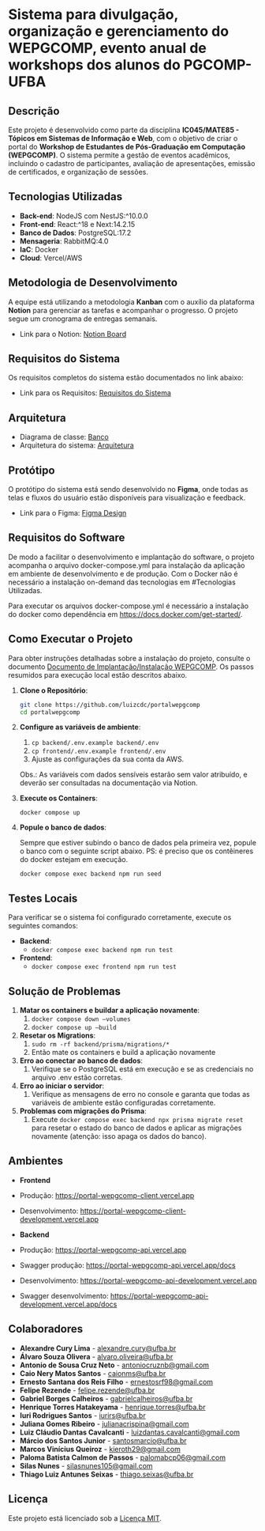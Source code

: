# Sistema para divulgação, organização e gerenciamento do WEPGCOMP, evento anual de workshops dos alunos do PGCOMP-UFBA

## Descrição

Este projeto é desenvolvido como parte da disciplina **IC045/MATE85 - Tópicos em Sistemas de Informação e Web**, com o objetivo de criar o portal do **Workshop de Estudantes de Pós-Graduação em Computação (WEPGCOMP)**. O sistema permite a gestão de eventos acadêmicos, incluindo o cadastro de participantes, avaliação de apresentações, emissão de certificados, e organização de sessões.

## Tecnologias Utilizadas

- **Back-end**: NodeJS com NestJS:^10.0.0
- **Front-end**: React:^18 e Next:14.2.15
- **Banco de Dados**: PostgreSQL:17.2
- **Mensageria**: RabbitMQ:4.0
- **IaC**: Docker
- **Cloud**: Vercel/AWS

## Metodologia de Desenvolvimento

A equipe está utilizando a metodologia **Kanban** com o auxílio da plataforma **Notion** para gerenciar as tarefas e acompanhar o progresso. O projeto segue um cronograma de entregas semanais.

- Link para o Notion: <a href="https://www.notion.so/119c125c059980578b0eed38349acd82?v=119c125c059980bf8e95000c9a20dde6" target="_blank">Notion Board</a>

## Requisitos do Sistema

Os requisitos completos do sistema estão documentados no link abaixo:

- Link para os Requisitos: <a href="https://docs.google.com/document/d/199d8fJW4-9MX11Lvd4mdy-Vo0Pyx4ZHa53IuHKbWSn0/edit" target="_blank">Requisitos do Sistema</a>

## Arquitetura

- Diagrama de classe: <a href="https://drive.google.com/file/d/1yvpeU6gOZpoEaSvrlkwTapG1A-reHNgG/view" target="_blank">Banco</a>
- Arquitetura do sistema: <a href="https://drive.google.com/file/d/10DCdoz47Gm00mArdla0npXITgNYR1KtJ/view" target="_blank">Arquitetura</a>

## Protótipo

O protótipo do sistema está sendo desenvolvido no **Figma**, onde todas as telas e fluxos do usuário estão disponíveis para visualização e feedback.

- Link para o Figma: <a href="https://www.figma.com/design/02Aslfd2qo4q6pjYxSkoYS/Portal-Web-PGCOMP-team-library?node-id=2365-175&node-type=canvas&t=NHVtl7ASVgSDVt2j-0" target="_blank">Figma Design</a>

## Requisitos do Software

De modo a facilitar o desenvolvimento e implantação do software, o projeto acompanha o arquivo docker-compose.yml para instalação da aplicação em ambiente de desenvolvimento e de produção. Com o Docker não é necessário a instalação on-demand das tecnologias em #Tecnologias Utilizadas.

Para executar os arquivos docker-compose.yml é necessário a instalação do docker como dependência em <https://docs.docker.com/get-started/>.

## Como Executar o Projeto

Para obter instruções detalhadas sobre a instalação do projeto, consulte o documento [Documento de Implantação/Instalação WEPGCOMP](https://docs.google.com/document/d/1K5SnhxKYCfnvJq_T8P_5-zqXeQSpqMXPh2FfLYe_G0Y). Os passos resumidos para execução local estão descritos abaixo.

1. **Clone o Repositório**:

   ```bash
   git clone https://github.com/luizcdc/portalwepgcomp
   cd portalwepgcomp
   ```

2. **Configure as variáveis de ambiente**:

   1. ```cp backend/.env.example backend/.env```
   2. ```cp frontend/.env.example frontend/.env```
   3. Ajuste as configurações da sua conta da AWS.

   Obs.: As variáveis com dados sensíveis estarão sem valor atribuído, e deverão ser consultadas na documentação via Notion.

3. **Execute os Containers**:

   ```docker compose up```

4. **Popule o banco de dados**:

   Sempre que estiver subindo o banco de dados pela primeira vez, popule o banco com o seguinte script abaixo. PS: é preciso que os contêineres do docker estejam em execução.

   ```docker compose exec backend npm run seed```

## Testes Locais

Para verificar se o sistema foi configurado corretamente, execute os seguintes comandos:

- **Backend**:
  - ```docker compose exec backend npm run test```
- **Frontend**:
  - ```docker compose exec frontend npm run test```

## Solução de Problemas

1. **Matar os containers e buildar a aplicação novamente**:
   1. ```docker compose down –volumes```
   2. ```docker compose up –build```
2. **Resetar os Migrations**:
   1. ```sudo rm -rf backend/prisma/migrations/*```
   2. Então mate os containers e build a aplicação novamente
3. **Erro ao conectar ao banco de dados**:
   1. Verifique se o PostgreSQL está em execução e se as credenciais no arquivo .env estão corretas.
4. **Erro ao iniciar o servidor**:
   1. Verifique as mensagens de erro no console e garanta que todas as variáveis de ambiente estão configuradas corretamente.
5. **Problemas com migrações do Prisma**:
   1. Execute ```docker compose exec backend npx prisma migrate reset``` para resetar o estado do banco de dados e aplicar as migrações novamente (atenção: isso apaga os dados do banco).

## Ambientes

- **Frontend**
- Produção: <https://portal-wepgcomp-client.vercel.app>
- Desenvolvimento: <https://portal-wepgcomp-client-development.vercel.app>

- **Backend**
- Produção: <https://portal-wepgcomp-api.vercel.app>
- Swagger produção: <https://portal-wepgcomp-api.vercel.app/docs>
- Desenvolvimento: <https://portal-wepgcomp-api-development.vercel.app>
- Swagger desenvolvimento: <https://portal-wepgcomp-api-development.vercel.app/docs>

## Colaboradores

- **Alexandre Cury Lima** - [alexandre.cury@ufba.br](mailto:alexandre.cury@ufba.br)
- **Álvaro Souza Olivera** - [alvaro.oliveira@ufba.br](mailto:alvaro.oliveira@ufba.br)
- **Antonio de Sousa Cruz Neto** - [antoniocruznb@gmail.com](mailto:antoniocruznb@gmail.com)
- **Caio Nery Matos Santos** - [caionms@ufba.br](mailto:caionms@ufba.br)
- **Ernesto Santana dos Reis Filho** - [ernestosrf98@gmail.com](mailto:ernestosrf98@gmail.com)
- **Felipe Rezende** - [felipe.rezende@ufba.br](mailto:felipe.rezende@ufba.br)
- **Gabriel Borges Calheiros** - [gabrielcalheiros@ufba.br](mailto:gabrielcalheiros@ufba.br)
- **Henrique Torres Hatakeyama** - [henrique.torres@ufba.br](mailto:henrique.torres@ufba.br)
- **Iuri Rodrigues Santos** - [iurirs@ufba.br](mailto:iurirs@ufba.br)
- **Juliana Gomes Ribeiro** - [julianacrispina@gmail.com](mailto:julianacrispina@gmail.com)
- **Luiz Cláudio Dantas Cavalcanti** - [luizdantas.cavalcanti@gmail.com](mailto:luizdantas.cavalcanti@gmail.com)
- **Márcio dos Santos Junior** - [santosmarcio@ufba.br](mailto:santosmarcio@ufba.br)
- **Marcos Vinícius Queiroz** - [kieroth29@gmail.com](mailto:kieroth29@gmail.com)
- **Paloma Batista Calmon de Passos** - [palomabcp06@gmail.com](mailto:palomabcp06@gmail.com)
- **Silas Nunes** - [silasnunes105@gmail.com](mailto:silasnunes105@gmail.com)
- **Thiago Luiz Antunes Seixas** - [thiago.seixas@ufba.br](mailto:thiago.seixas@ufba.br)

## Licença

Este projeto está licenciado sob a [Licença MIT](LICENSE).
